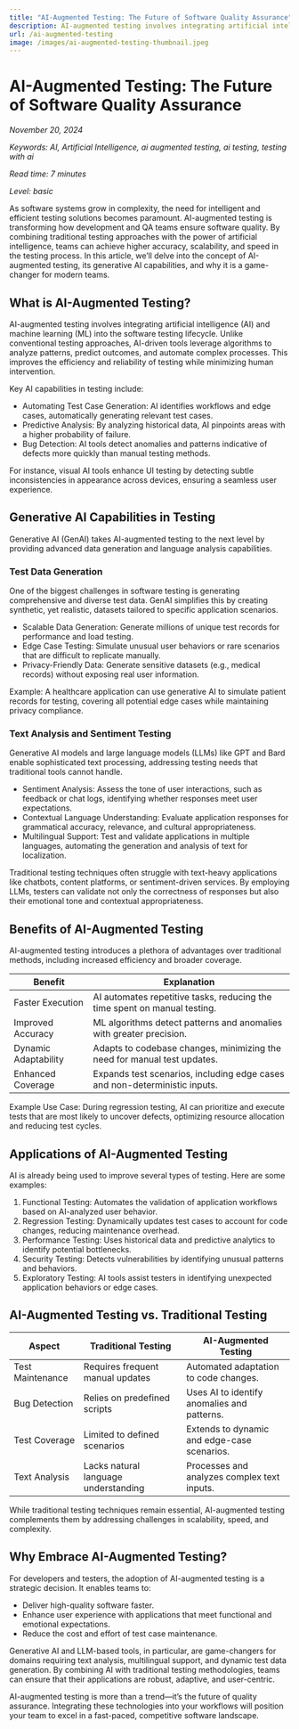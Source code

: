 ```yaml
---
title: "AI-Augmented Testing: The Future of Software Quality Assurance"
description: AI-augmented testing involves integrating artificial intelligence (AI) and machine learning (ML) into the software testing lifecycle. Unlike conventional testing approaches, AI-driven tools leverage algorithms to analyze patterns, predict outcomes, and automate complex processes. This improves the efficiency and reliability of testing while minimizing human intervention.
url: /ai-augmented-testing
image: /images/ai-augmented-testing-thumbnail.jpeg
---
```


# AI-Augmented Testing: The Future of Software Quality Assurance

_November 20, 2024_

_Keywords: AI, Artificial Intelligence, ai augmented testing, ai testing, testing with ai_

_Read time: 7 minutes_

_Level: basic_

As software systems grow in complexity, the need for intelligent and efficient testing solutions becomes paramount. AI-augmented testing is transforming how development and QA teams ensure software quality. By combining traditional testing approaches with the power of artificial intelligence, teams can achieve higher accuracy, scalability, and speed in the testing process. In this article, we’ll delve into the concept of AI-augmented testing, its generative AI capabilities, and why it is a game-changer for modern teams.

## What is AI-Augmented Testing?

AI-augmented testing involves integrating artificial intelligence (AI) and machine learning (ML) into the software testing lifecycle. Unlike conventional testing approaches, AI-driven tools leverage algorithms to analyze patterns, predict outcomes, and automate complex processes. This improves the efficiency and reliability of testing while minimizing human intervention.

Key AI capabilities in testing include:
- Automating Test Case Generation: AI identifies workflows and edge cases, automatically generating relevant test cases.
- Predictive Analysis: By analyzing historical data, AI pinpoints areas with a higher probability of failure.
- Bug Detection: AI tools detect anomalies and patterns indicative of defects more quickly than manual testing methods.

For instance, visual AI tools enhance UI testing by detecting subtle inconsistencies in appearance across devices, ensuring a seamless user experience.

## Generative AI Capabilities in Testing

Generative AI (GenAI) takes AI-augmented testing to the next level by providing advanced data generation and language analysis capabilities.

### Test Data Generation

One of the biggest challenges in software testing is generating comprehensive and diverse test data. GenAI simplifies this by creating synthetic, yet realistic, datasets tailored to specific application scenarios.

- Scalable Data Generation: Generate millions of unique test records for performance and load testing.
- Edge Case Testing: Simulate unusual user behaviors or rare scenarios that are difficult to replicate manually.
- Privacy-Friendly Data: Generate sensitive datasets (e.g., medical records) without exposing real user information.

Example: A healthcare application can use generative AI to simulate patient records for testing, covering all potential edge cases while maintaining privacy compliance.

### Text Analysis and Sentiment Testing

Generative AI models and large language models (LLMs) like GPT and Bard enable sophisticated text processing, addressing testing needs that traditional tools cannot handle.

- Sentiment Analysis: Assess the tone of user interactions, such as feedback or chat logs, identifying whether responses meet user expectations.
- Contextual Language Understanding: Evaluate application responses for grammatical accuracy, relevance, and cultural appropriateness.
- Multilingual Support: Test and validate applications in multiple languages, automating the generation and analysis of text for localization.

Traditional testing techniques often struggle with text-heavy applications like chatbots, content platforms, or sentiment-driven services. By employing LLMs, testers can validate not only the correctness of responses but also their emotional tone and contextual appropriateness.

## Benefits of AI-Augmented Testing

AI-augmented testing introduces a plethora of advantages over traditional methods, including increased efficiency and broader coverage.

| Benefit               | Explanation |
| --------              | -------     |
| Faster Execution | AI automates repetitive tasks, reducing the time spent on manual testing. |
| Improved Accuracy | ML algorithms detect patterns and anomalies with greater precision.|
| Dynamic Adaptability | Adapts to codebase changes, minimizing the need for manual test updates. |
| Enhanced Coverage | Expands test scenarios, including edge cases and non-deterministic inputs.|

Example Use Case: During regression testing, AI can prioritize and execute tests that are most likely to uncover defects, optimizing resource allocation and reducing test cycles.

## Applications of AI-Augmented Testing

AI is already being used to improve several types of testing. Here are some examples:

1.	Functional Testing: Automates the validation of application workflows based on AI-analyzed user behavior.
2.	Regression Testing: Dynamically updates test cases to account for code changes, reducing maintenance overhead.
3.	Performance Testing: Uses historical data and predictive analytics to identify potential bottlenecks.
4.	Security Testing: Detects vulnerabilities by identifying unusual patterns and behaviors.
5.	Exploratory Testing: AI tools assist testers in identifying unexpected application behaviors or edge cases.

## AI-Augmented Testing vs. Traditional Testing

| Aspect               | Traditional Testing | AI-Augmented Testing |
| --------              | -------     | -------  |
| Test Maintenance | Requires frequent manual updates | Automated adaptation to code changes. |
| Bug Detection | Relies on predefined scripts | Uses AI to identify anomalies and patterns. |
| Test Coverage | Limited to defined scenarios | Extends to dynamic and edge-case scenarios. |
| Text Analysis | Lacks natural language understanding | Processes and analyzes complex text inputs.|

While traditional testing techniques remain essential, AI-augmented testing complements them by addressing challenges in scalability, speed, and complexity.

## Why Embrace AI-Augmented Testing?

For developers and testers, the adoption of AI-augmented testing is a strategic decision. It enables teams to:

- Deliver high-quality software faster.
- Enhance user experience with applications that meet functional and emotional expectations.
- Reduce the cost and effort of test case maintenance.

Generative AI and LLM-based tools, in particular, are game-changers for domains requiring text analysis, multilingual support, and dynamic test data generation. By combining AI with traditional testing methodologies, teams can ensure that their applications are robust, adaptive, and user-centric.

AI-augmented testing is more than a trend—it’s the future of quality assurance. Integrating these technologies into your workflows will position your team to excel in a fast-paced, competitive software landscape.